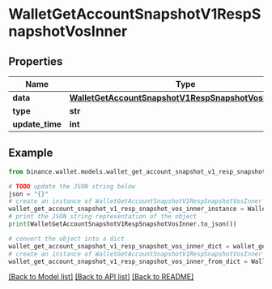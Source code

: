 # WalletGetAccountSnapshotV1RespSnapshotVosInner


## Properties

Name | Type | Description | Notes
------------ | ------------- | ------------- | -------------
**data** | [**WalletGetAccountSnapshotV1RespSnapshotVosInnerData**](WalletGetAccountSnapshotV1RespSnapshotVosInnerData.md) |  | [optional] 
**type** | **str** |  | [optional] 
**update_time** | **int** |  | [optional] 

## Example

```python
from binance.wallet.models.wallet_get_account_snapshot_v1_resp_snapshot_vos_inner import WalletGetAccountSnapshotV1RespSnapshotVosInner

# TODO update the JSON string below
json = "{}"
# create an instance of WalletGetAccountSnapshotV1RespSnapshotVosInner from a JSON string
wallet_get_account_snapshot_v1_resp_snapshot_vos_inner_instance = WalletGetAccountSnapshotV1RespSnapshotVosInner.from_json(json)
# print the JSON string representation of the object
print(WalletGetAccountSnapshotV1RespSnapshotVosInner.to_json())

# convert the object into a dict
wallet_get_account_snapshot_v1_resp_snapshot_vos_inner_dict = wallet_get_account_snapshot_v1_resp_snapshot_vos_inner_instance.to_dict()
# create an instance of WalletGetAccountSnapshotV1RespSnapshotVosInner from a dict
wallet_get_account_snapshot_v1_resp_snapshot_vos_inner_from_dict = WalletGetAccountSnapshotV1RespSnapshotVosInner.from_dict(wallet_get_account_snapshot_v1_resp_snapshot_vos_inner_dict)
```
[[Back to Model list]](../README.md#documentation-for-models) [[Back to API list]](../README.md#documentation-for-api-endpoints) [[Back to README]](../README.md)



